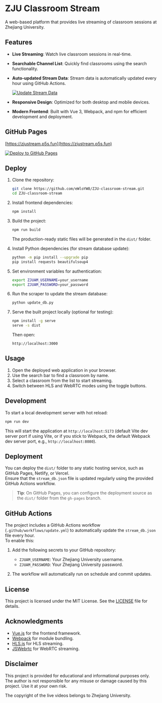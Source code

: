 # ZJU Classroom Stream

A web-based platform that provides live streaming of classroom sessions at Zhejiang University.

## Features

- **Live Streaming**: Watch live classroom sessions in real-time.
- **Searchable Channel List**: Quickly find classrooms using the search functionality.
- **Auto-updated Stream Data**: Stream data is automatically updated every hour using GitHub Actions.

  [![Update Stream Data](https://github.com/eWloYW8/ZJU-classroom-stream/actions/workflows/update.yml/badge.svg)](https://github.com/eWloYW8/ZJU-classroom-stream/actions/workflows/update.yml)
- **Responsive Design**: Optimized for both desktop and mobile devices.
- **Modern Frontend**: Built with Vue 3, Webpack, and npm for efficient development and deployment.

## GitHub Pages

[https://zjustream.p5s.fun](https://zjustream.p5s.fun)

[![Deploy to GitHub Pages](https://github.com/eWloYW8/ZJU-classroom-stream/actions/workflows/deploy.yml/badge.svg)](https://github.com/eWloYW8/ZJU-classroom-stream/actions/workflows/deploy.yml)

## Deploy

1. Clone the repository:
   ```bash
   git clone https://github.com/eWloYW8/ZJU-classroom-stream.git
   cd ZJU-classroom-stream
   ```

2. Install frontend dependencies:
   ```bash
   npm install
   ```

3. Build the project:
   ```bash
   npm run build
   ```
   The production-ready static files will be generated in the `dist/` folder.

4. Install Python dependencies (for stream database update):
   ```bash
   python -m pip install --upgrade pip
   pip install requests beautifulsoup4
   ```

5. Set environment variables for authentication:
   ```bash
   export ZJUAM_USERNAME=your_username
   export ZJUAM_PASSWORD=your_password
   ```

6. Run the scraper to update the stream database:
   ```bash
   python update_db.py
   ```

7. Serve the built project locally (optional for testing):
   ```bash
   npm install -g serve
   serve -s dist
   ```
   Then open:
   ```
   http://localhost:3000
   ```

## Usage

1. Open the deployed web application in your browser.
2. Use the search bar to find a classroom by name.
3. Select a classroom from the list to start streaming.
4. Switch between HLS and WebRTC modes using the toggle buttons.

## Development

To start a local development server with hot reload:

```bash
npm run dev
```

This will start the application at `http://localhost:5173` (default Vite dev server port if using Vite, or if you stick to Webpack, the default Webpack dev server port, e.g., `http://localhost:8080`).

## Deployment

You can deploy the `dist/` folder to any static hosting service, such as GitHub Pages, Netlify, or Vercel.  
Ensure that the `stream_db.json` file is updated regularly using the provided GitHub Actions workflow.

> **Tip**: On GitHub Pages, you can configure the deployment source as the `dist/` folder from the `gh-pages` branch.

## GitHub Actions

The project includes a GitHub Actions workflow (`.github/workflows/update.yml`) to automatically update the `stream_db.json` file every hour.  
To enable this:

1. Add the following secrets to your GitHub repository:
   - `ZJUAM_USERNAME`: Your Zhejiang University username.
   - `ZJUAM_PASSWORD`: Your Zhejiang University password.

2. The workflow will automatically run on schedule and commit updates.

## License

This project is licensed under the MIT License. See the [LICENSE](LICENSE) file for details.

## Acknowledgments

- [Vue.js](https://vuejs.org/) for the frontend framework.
- [Webpack](https://webpack.js.org/) for module bundling.
- [HLS.js](https://github.com/video-dev/hls.js) for HLS streaming.
- [JSWebrtc](https://github.com/kernelj/jswebrtc) for WebRTC streaming.

## Disclaimer

This project is provided for educational and informational purposes only.  
The author is not responsible for any misuse or damage caused by this project. Use it at your own risk.

The copyright of the live videos belongs to Zhejiang University.
